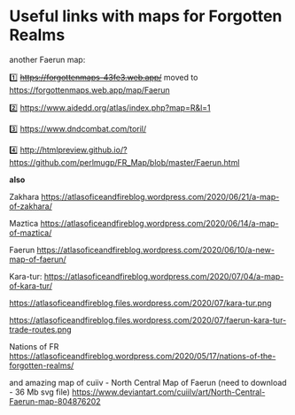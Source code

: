 # Useful links with maps for Forgotten Realms

another Faerun map: 

:one: ~~https://forgottenmaps-43fe3.web.app/~~ moved to https://forgottenmaps.web.app/map/Faerun

:two: https://www.aidedd.org/atlas/index.php?map=R&l=1

:three: https://www.dndcombat.com/toril/

:four: http://htmlpreview.github.io/?https://github.com/perlmugp/FR_Map/blob/master/Faerun.html

**also**

Zakhara https://atlasoficeandfireblog.wordpress.com/2020/06/21/a-map-of-zakhara/

Maztica https://atlasoficeandfireblog.wordpress.com/2020/06/14/a-map-of-maztica/

Faerun https://atlasoficeandfireblog.wordpress.com/2020/06/10/a-new-map-of-faerun/

Kara-tur: https://atlasoficeandfireblog.wordpress.com/2020/07/04/a-map-of-kara-tur/

https://atlasoficeandfireblog.files.wordpress.com/2020/07/kara-tur.png

https://atlasoficeandfireblog.files.wordpress.com/2020/07/faerun-kara-tur-trade-routes.png

Nations of FR https://atlasoficeandfireblog.wordpress.com/2020/05/17/nations-of-the-forgotten-realms/

and amazing map of cuiiv - North Central Map of Faerun (need to download - 36 Mb svg file) https://www.deviantart.com/cuiilv/art/North-Central-Faerun-map-804876202
